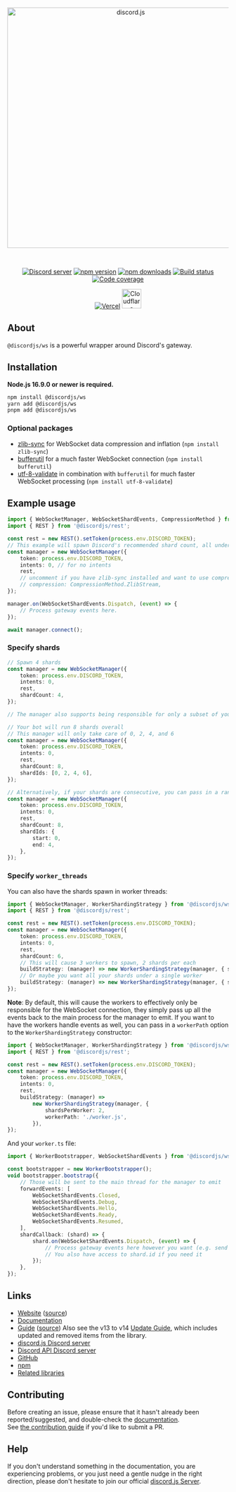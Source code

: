 <div align="center">
	<br />
	<p>
		<a href="https://discord.js.org"><img src="https://discord.js.org/static/logo.svg" width="546" alt="discord.js" /></a>
	</p>
	<br />
	<p>
		<a href="https://discord.gg/djs"><img src="https://img.shields.io/discord/222078108977594368?color=5865F2&logo=discord&logoColor=white" alt="Discord server" /></a>
		<a href="https://www.npmjs.com/package/@discordjs/ws"><img src="https://img.shields.io/npm/v/@discordjs/ws.svg?maxAge=3600" alt="npm version" /></a>
		<a href="https://www.npmjs.com/package/@discordjs/ws"><img src="https://img.shields.io/npm/dt/@discordjs/ws.svg?maxAge=3600" alt="npm downloads" /></a>
		<a href="https://github.com/discordjs/discord.js/actions"><img src="https://github.com/discordjs/discord.js/actions/workflows/test.yml/badge.svg" alt="Build status" /></a>
		<a href="https://codecov.io/gh/discordjs/discord.js" ><img src="https://codecov.io/gh/discordjs/discord.js/branch/main/graph/badge.svg?precision=2&flag=ws" alt="Code coverage" /></a>
	</p>
	<p>
		<a href="https://vercel.com/?utm_source=discordjs&utm_campaign=oss"><img src="https://raw.githubusercontent.com/discordjs/discord.js/main/.github/powered-by-vercel.svg" alt="Vercel" /></a>
		<a href="https://www.cloudflare.com"><img src="https://raw.githubusercontent.com/discordjs/discord.js/main/.github/powered-by-workers.png" alt="Cloudflare Workers" height="44" /></a>
	</p>
</div>

## About

`@discordjs/ws` is a powerful wrapper around Discord's gateway.

## Installation

**Node.js 16.9.0 or newer is required.**

```sh
npm install @discordjs/ws
yarn add @discordjs/ws
pnpm add @discordjs/ws
```

### Optional packages

- [zlib-sync](https://www.npmjs.com/package/zlib-sync) for WebSocket data compression and inflation (`npm install zlib-sync`)
- [bufferutil](https://www.npmjs.com/package/bufferutil) for a much faster WebSocket connection (`npm install bufferutil`)
- [utf-8-validate](https://www.npmjs.com/package/utf-8-validate) in combination with `bufferutil` for much faster WebSocket processing (`npm install utf-8-validate`)

## Example usage

```ts
import { WebSocketManager, WebSocketShardEvents, CompressionMethod } from '@discordjs/ws';
import { REST } from '@discordjs/rest';

const rest = new REST().setToken(process.env.DISCORD_TOKEN);
// This example will spawn Discord's recommended shard count, all under the current process.
const manager = new WebSocketManager({
	token: process.env.DISCORD_TOKEN,
	intents: 0, // for no intents
	rest,
	// uncomment if you have zlib-sync installed and want to use compression
	// compression: CompressionMethod.ZlibStream,
});

manager.on(WebSocketShardEvents.Dispatch, (event) => {
	// Process gateway events here.
});

await manager.connect();
```

### Specify shards

```ts
// Spawn 4 shards
const manager = new WebSocketManager({
	token: process.env.DISCORD_TOKEN,
	intents: 0,
	rest,
	shardCount: 4,
});

// The manager also supports being responsible for only a subset of your shards:

// Your bot will run 8 shards overall
// This manager will only take care of 0, 2, 4, and 6
const manager = new WebSocketManager({
	token: process.env.DISCORD_TOKEN,
	intents: 0,
	rest,
	shardCount: 8,
	shardIds: [0, 2, 4, 6],
});

// Alternatively, if your shards are consecutive, you can pass in a range
const manager = new WebSocketManager({
	token: process.env.DISCORD_TOKEN,
	intents: 0,
	rest,
	shardCount: 8,
	shardIds: {
		start: 0,
		end: 4,
	},
});
```

### Specify `worker_threads`

You can also have the shards spawn in worker threads:

```ts
import { WebSocketManager, WorkerShardingStrategy } from '@discordjs/ws';
import { REST } from '@discordjs/rest';

const rest = new REST().setToken(process.env.DISCORD_TOKEN);
const manager = new WebSocketManager({
	token: process.env.DISCORD_TOKEN,
	intents: 0,
	rest,
	shardCount: 6,
	// This will cause 3 workers to spawn, 2 shards per each
	buildStrategy: (manager) => new WorkerShardingStrategy(manager, { shardsPerWorker: 2 }),
	// Or maybe you want all your shards under a single worker
	buildStrategy: (manager) => new WorkerShardingStrategy(manager, { shardsPerWorker: 'all' }),
});
```

**Note**: By default, this will cause the workers to effectively only be responsible for the WebSocket connection, they simply pass up all the events back to the main process for the manager to emit. If you want to have the workers handle events as well, you can pass in a `workerPath` option to the `WorkerShardingStrategy` constructor:

```ts
import { WebSocketManager, WorkerShardingStrategy } from '@discordjs/ws';
import { REST } from '@discordjs/rest';

const rest = new REST().setToken(process.env.DISCORD_TOKEN);
const manager = new WebSocketManager({
	token: process.env.DISCORD_TOKEN,
	intents: 0,
	rest,
	buildStrategy: (manager) =>
		new WorkerShardingStrategy(manager, {
			shardsPerWorker: 2,
			workerPath: './worker.js',
		}),
});
```

And your `worker.ts` file:

```ts
import { WorkerBootstrapper, WebSocketShardEvents } from '@discordjs/ws';

const bootstrapper = new WorkerBootstrapper();
void bootstrapper.bootstrap({
	// Those will be sent to the main thread for the manager to emit
	forwardEvents: [
		WebSocketShardEvents.Closed,
		WebSocketShardEvents.Debug,
		WebSocketShardEvents.Hello,
		WebSocketShardEvents.Ready,
		WebSocketShardEvents.Resumed,
	],
	shardCallback: (shard) => {
		shard.on(WebSocketShardEvents.Dispatch, (event) => {
			// Process gateway events here however you want (e.g. send them through a message broker)
			// You also have access to shard.id if you need it
		});
	},
});
```

## Links

- [Website][website] ([source][website-source])
- [Documentation][documentation]
- [Guide][guide] ([source][guide-source])
  Also see the v13 to v14 [Update Guide][guide-update], which includes updated and removed items from the library.
- [discord.js Discord server][discord]
- [Discord API Discord server][discord-api]
- [GitHub][source]
- [npm][npm]
- [Related libraries][related-libs]

## Contributing

Before creating an issue, please ensure that it hasn't already been reported/suggested, and double-check the
[documentation][documentation].  
See [the contribution guide][contributing] if you'd like to submit a PR.

## Help

If you don't understand something in the documentation, you are experiencing problems, or you just need a gentle nudge in the right direction, please don't hesitate to join our official [discord.js Server][discord].

[website]: https://discord.js.org
[website-source]: https://github.com/discordjs/discord.js/tree/main/apps/website
[documentation]: https://discord.js.org/docs/packages/ws/stable
[guide]: https://discordjs.guide/
[guide-source]: https://github.com/discordjs/guide
[guide-update]: https://discordjs.guide/additional-info/changes-in-v14.html
[discord]: https://discord.gg/djs
[discord-api]: https://discord.gg/discord-api
[source]: https://github.com/discordjs/discord.js/tree/main/packages/ws
[npm]: https://www.npmjs.com/package/@discordjs/ws
[related-libs]: https://discord.com/developers/docs/topics/community-resources#libraries
[contributing]: https://github.com/discordjs/discord.js/blob/main/.github/CONTRIBUTING.md
